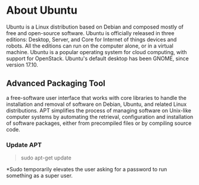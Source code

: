 # About Ubuntu

Ubuntu is a Linux distribution based on Debian and composed mostly of free and open-source software.
Ubuntu is officially released in three editions: Desktop, Server, and Core for Internet of things devices and robots.
All the editions can run on the computer alone, or in a virtual machine. Ubuntu is a popular operating system
for cloud computing, with support for OpenStack. Ubuntu's default desktop has been GNOME, since version 17.10.

## Advanced Packaging Tool

a free-software user interface that works with core libraries to handle the installation and removal of software on
Debian, Ubuntu, and related Linux distributions.
APT simplifies the process of managing software on Unix-like computer systems by automating the retrieval,
configuration and installation of software packages, either from precompiled files or by compiling source code.

### Update APT

>sudo apt-get update

*Sudo temporarily elevates the user asking for a password to run something as a super user.

